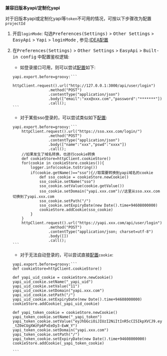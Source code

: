 **兼容旧版本yapi/定制化yapi**

对于旧版本yapi或定制化yapi等`token`不可用的情况，可按以下步骤改为配置`projectId`

1. 开启`loginMode`: 勾选<kbd>Preferences(Settings)</kbd> > <kbd>Other Settings</kbd> > <kbd>EasyApi</kbd> > <kbd>Yapi</kbd> > <kbd>loginMode</kbd> , 参见:[IDEA配置](/setting/ide-setting.html)

2. 在<kbd>Preferences(Settings)</kbd> > <kbd>Other Settings</kbd> > <kbd>EasyApi</kbd> > <kbd>Built-in config</kbd> 中配置鉴权逻辑:

    - 如登录接口可用，则可以尝试[配置](/setting/local-file-config.html)如下:
    
    ``````
    yapi.export.before=groovy:```
        httpClient.request().url("http://127.0.0.1:3000/api/user/login")
                    .method("POST")
                    .contentType("application/json")
                    .body(["email":"xxx@xxx.com","password":"*******"])
                    .call();
    ```
    ``````

    - 对于某些sso登录的，可以尝试类似如下[配置](/setting/local-file-config.html):

    ``````
    yapi.export.before=groovy:```
        httpClient.request().url("https://sso.xxx.com/login/")
                    .method("POST")
                    .contentType("application/json")
                    .body(["name":"xxx","pswd":"xxxx"])
                    .call();
        //如果发生了域名转换，也进行cookie转换
        def cookieStore=httpClient.cookieStore()
        for(cookie in cookieStore.cookies()){
            logger.info(cookie.toString())
            if(cookie.getName()=="sso"){//取需要转换到yapi域名的cookie
                def sso_cookie = cookieStore.newCookie()
                sso_cookie.setName("sso")
                sso_cookie.setValue(cookie.getValue())
                sso_cookie.setDomain("yapi.xxx.com")//这里从sso.xxx.com切换到了yapi.xxx.com
                sso_cookie.setPath("/")
                sso_cookie.setExpiryDate(new Date().time+94608000000)
                cookieStore.addCookie(sso_cookie)
            }
        }
        httpClient.request().url("https://yapi.xxx.com/api/user/login")
                    .method("POST")
                    .contentType("application/json; charset=utf-8")
                    .body([])
                    .call();
    ```
    ``````

    - 对于无法自动登录的，可以尝试直接[配置](/setting/local-file-config.html)`cookie`:

    ``````
    yapi.export.before=groovy:```
    def cookieStore=httpClient.cookieStore()

    def yapi_uid_cookie = cookieStore.newCookie()
    yapi_uid_cookie.setName("_yapi_uid")
    yapi_uid_cookie.setValue("11")
    yapi_uid_cookie.setDomain("yapi.xxx.com")
    yapi_uid_cookie.setPath("/")
    yapi_uid_cookie.setExpiryDate(new Date().time+94608000000)
    cookieStore.addCookie(_yapi_uid_cookie)

    def yapi_token_cookie = cookieStore.newCookie()
    yapi_token_cookie.setName("_yapi_token")
    yapi_token_cookie.setValue("eyJhbGciOiJIUzI2NiItInR5cCI5IkpXVCJ9.eyJ1aWQiOlExLCJpYXQaOjE2MTM3NTE4ODgsInV4cCI6MTYxNDI1NjY4OH0.QrlwD8yFhB8KnO7-_tZ0eCUgXWzFp6PxEeDy3-EwW_Y")
    yapi_token_cookie.setDomain("yapi.xxx.com")
    yapi_token_cookie.setPath("/")
    yapi_token_cookie.setExpiryDate(new Date().time+94608000000)
    cookieStore.addCookie(_yapi_token_cookie)

    ```
    ``````
